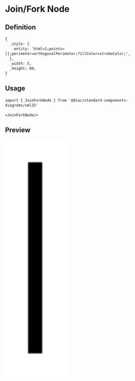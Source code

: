 # Join/Fork Node

## Definition

```
{
  _style: { 
    entity: 'html=1;points=[];perimeter=orthogonalPerimeter;fillColor=strokeColor;',
  },
  _width: 5,
  _height: 80,
}
```

## Usage

```
import { JoinForkNode } from '@diac/standard-components-diagrams/uml25'

<JoinForkNode/>
```

## Preview

<img src="./join-fork-node.png" width="200"/>
